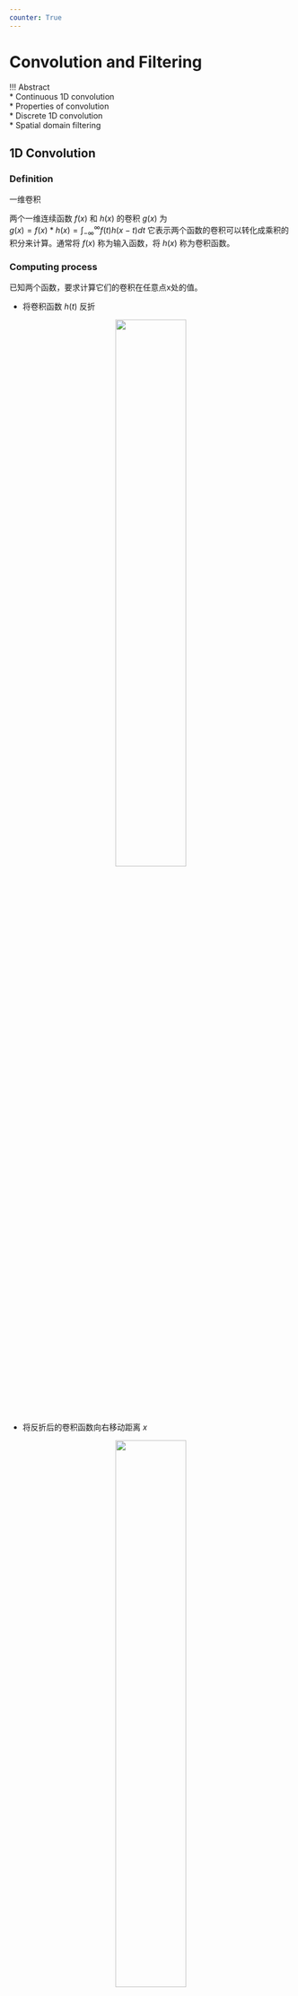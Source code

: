 ```yaml
---
counter: True  
---
```


# Convolution and Filtering

!!! Abstract   
    * Continuous 1D convolution  
    * Properties of convolution  
    * Discrete 1D convolution  
    * Spatial domain filtering  

## 1D Convolution

### Definition

一维卷积

两个一维连续函数 $f(x)$ 和 $h(x)$ 的卷积 $g(x)$ 为  
$g(x)=f(x)*h(x)=\int_{-\infty}^{\infty}f(t)h(x-t)dt$
它表示两个函数的卷积可以转化成乘积的积分来计算。通常将 $f(x)$ 称为输入函数，将 $h(x)$ 称为卷积函数。  

### Computing process 

已知两个函数，要求计算它们的卷积在任意点x处的值。

* 将卷积函数 $h(t)$ 反折  

<div align=center> <img src="http://cdn.hobbitqia.cc/202211121545929.png" width = 50%/> </div> 

* 将反折后的卷积函数向右移动距离 $x$

<div align=center> <img src="http://cdn.hobbitqia.cc/202211121546738.png" width = 50%/> </div> 

* 计算 f 和 h 在任意 t 的乘积，并积分

<div align=center> <img src="http://cdn.hobbitqia.cc/202211121547501.png" width = 50%/> </div> 

对每一个 $x$ 值重复上述计算过程，就得到了输出曲线 $g(x)$    
当 $x$ 变化时，反折的函数被平移通过静止不动的输入函数, $g(x)$ 值取决于这两个函数的重叠部分的累积。 

### Property

* **Exchangeable**: $f(x)*g(x)=g(x)*f(x)$  
* **Distributive**: $f*(g+h)=f*g+f*h$  
* **Associative**: $f*(g*h)=(f*g)*h$  

### Discrete 1D convolution

对于离散序列，其卷积可用与连续函数相类似的方法求得。此时自变量变为下标，面积则由求和代替。   
对于两个长度均为 M 的序列 $f(x)$ 和 $h(x)$，其卷积为: $h(x)=f(x)*h(x)=\dfrac{1}{M}=\sum\limits_{t=0}^{M-1}f(t)h(x-t)$

有效范围：覆盖了所有 $h(t)$ 的点。

***e.g.***  

<div align=center> <img src="http://cdn.hobbitqia.cc/202211121558881.png" width = 60%/> </div> 

<u>**卷积实质上是对图像像素的加权求和**</u>  

## Spatial filtering

### Concept

滤波器是一个大小为 $M\times N$ 的窗口，窗口中的元素与原图像的处于窗口内的像素进行某种运算，结果作为新图像的一个像素。当窗口滑过原图像并完成上述运算之后，就能够得到一幅新图像。（本质就是刚刚的卷积）
   
滤波器的别名：滤波器、掩模、核、模板，窗口

滤波器子图像中的值是系数值，而不是像素值，它代表了影响新像素产生的权重。 

卷积和形态学中有类似的问题：边界如何处理，可以扩展行列，也可以直接将中心从第二行开始。

### Procedure

在待处理图像中逐点移动掩模，在每一点 $(x,y)$ 处，滤波器在该点的响应通过实现定义的关系来计算。对于线性空间滤波，其响应由滤波器系数与滤波掩模扫过区域的对应像素值的乘积之和给出。 

<div align=center> <img src="http://cdn.hobbitqia.cc/202211121602847.png" width = 55%/> </div> 

### Principle of filtering——Response

响应值: $R=w(-1,-1)f(x-1,y-1)+w(-1,0)f(x-1, y)+\ldots +w(0,0)f(x,y)+\ldots+w(1,0)f(x+1,y)+w(1,1)f(x+1,y)$  
这实质上是一种卷积操作，卷积表示为: $h(x)=f(x)*h(x)=\dfrac{1}{M}=\sum\limits_{t=0}^{M-1}f(t)h(x-t)$  

通常，掩模的长宽都为奇数。假设分别为 $2a+1$ 和 $2b+1$. 当窗口中心处于像素 $(x,y)$ 处时，新的像素值为： 
对图像 $f$ 中所有像素都与掩模进行运算之后，最终产生一幅新图像 $g$.  
$g(x,y)=\sum\limits_{s=-a}^a\sum\limits_{t=-b}^b w(s,t)f(x+s,y+t)$  
即 $R=w_1z_1+w_2z_2+\cdots+w_{mn}z_{mn}=\sum\limits_{i=1}^m w_iz_i$

图像在传输过程中，由于传输信道、采样系统质量较差，或受各种干扰的影响，而造成图像毛糙，此时，就需对图像进行平滑处理。平滑可以抑制高频成分，但也使图像变得模糊。 

### Spatial filtering for smoothing 

**平滑空间滤波器**（也叫低通滤波，因为平滑的部分一般是低频的）用于模糊处理和减少噪声。模糊处理经常用于预处理，例如，在提取大的目标之前去除图像中一些琐碎的细节，桥接直线或曲线的缝隙。 可以去掉噪声，但会使图模糊，一般用于预处理。

#### Linear smoothing filter

**平滑线性空间滤波器**的输出是包含在滤波掩模邻域内像素的简单平均值。因此，这些滤波器也称为**均值滤波器**。

<div align=center> <img src="http://cdn.hobbitqia.cc/202211190921760.png" width = 25%/> </div> 

均值滤波器的主要应用是去除图像中的不相干细节，即那些与滤波掩模尺寸相比更小的像素区域。  

* 简单平均，表示窗口中每一个像素对响应的贡献是一样的  
* 加权平均，表示窗口中的像素对相应的贡献有大小之分。  
两个3×3平滑（均值）滤波器掩模，每个掩模前边的乘数等于它的系数值的和，以计算平均值  

    ??? Example
        <div align=center> <img src="http://cdn.hobbitqia.cc/202211190925995.png" width = 25%/> </div> 
        
        这样中间像素能更多地被保留，类似于一个高斯函数。

$g(x,y)=\dfrac{\sum\limits_{s=-a}^a\sum\limits_{t=-b}^bw(s,t)f(x+s,y+t)}{\sum\limits_{s=-a}^a\sum\limits_{t=-b}^b w(s,t)}$ 其中，滤波器大小为 $(2a+1) \times (2b+1)$，$w$ 为滤波器，$f$ 为输入图像，$g$ 为输出图像。

滤波掩模的大小与图像的平滑效果有直接的关系。当掩模比较小时，可以观察到在整幅图像中有轻微的模糊，当掩模大小增加，模糊程度也随之增加。 卷积核越大，图越模糊，保留的细节越少（类似照相机的光圈）  

为了对感兴趣物体得到一个粗略的描述而模糊一幅图像，这样，那些较小物体的强度与背景混合在一起了，较大物体变得像“斑点”而易于检测。掩模的大小由那些即将融入背景中去的物件尺寸来决定。 

#### Statistical sorting filter

**统计滤波器**是一种非线性的空间滤波器，它的响应是基于窗口内图像区域中像素值的排序，由统计排序结果决定的值代替中心像素的值。(每次都要排序，因此计算速度比线性滤波慢)
统计滤波器中最常见的例子就是**中值滤波器**。

* 用像素邻域内灰度的中值代替该像素的值。
* 提供了优秀的去噪能力，比小尺寸的线性平滑滤波器的模糊程度明显要低。
* 对处理脉冲噪声（也称为椒盐噪声）非常有效，因为这种噪声是以黑白点叠加在图像上的。 

为了对一幅图像上的某个点作中值滤波处理。必须先将掩模内欲求的像素及其邻域的像素值排序，确定出中值，并将中值赋予该像素点。 

常用 $n\times n$ 的中值滤波器去除那些相对于其邻域像素更亮或更暗，并且其区域小于 $n^2/2$（滤波器区域的一半）的孤立像素集。 

这个方法有利于突出图像中的细节或者增强被模糊了的细节。 

### Sharpening spatial filter

微分算子是实现锐化的工具，其响应程度与图像在该点处的突变程度有关。微分算子增强了边缘和其他突变（如噪声）并削弱了灰度变化缓慢的区域。 

* 基于二阶微分的图像增强——**拉普拉斯算子** 
* 基于一阶微分的图像增强——**梯度法** 

对于一个整数值函数 $f(x)$ 来说，我们使用差分来表示微分算子：

$$\dfrac{\partial f}{\partial x}=f(x+1)-f(x)$$  

类似的，我们可以把二阶微分写成这样：

$$\dfrac{\partial^2 f}{\partial x^2}=f(x+1)+f(x-1)-2f(x)$$

#### gradient based operator

对于一个二元函数 $f(x,y)$ 来说，我们首先定义一个二维的向量：

$$
\nabla f=\left[\dfrac{G_x}{G_y}\right]=\left[\dfrac{\dfrac{\partial f}{\partial x}}{\dfrac{\partial f}{\partial y}}\right]
$$

它的幅值(Magnitude)被表示为：

$$
\nabla f = (G_x^2+G_y^2)^{\frac{1}{2}}=\left[(\dfrac{\partial f}{\partial x})^2 + (\dfrac{\partial f}{\partial y})^2\right]^{\frac{1}{2}}
$$

当对整幅图像计算梯度时，运算量会很大，因此，在实际操作中，常用绝对值代替平方与平方根运算近似求梯度的模值

$$\nabla f\approx |G_x|+|G_y|$$

另一种计算方法: Robert 交叉梯度算子

#### Laplacian operator

对函数 $f(x, y)$，拉普拉斯算子定义如下(和梯度不同，拉普拉斯算子是一个标量)

$$
\nabla^2 f=\dfrac{\partial^2 f}{\partial x^2}+\dfrac{\partial^2 f}{\partial y^2}
$$

* 两个变量的离散拉普拉斯函数是:  

    $$
    \nabla^2 f(x,y)=f(x+1,y)+f(x-1,y)+f(x,y+1)+f(x,y-1)-4f(x,y)
    $$

    <div align=center> <img src="http://cdn.hobbitqia.cc/202211191000941.png" width = 25%/> </div> 

    相当于用这个卷积核对图像做卷积（这个卷积核是各向同性的，*rotation-invariant*）

* 对角线上的元素也可以考虑进来设计掩膜：  

    $$
    \begin{align*}
    \nabla^2 f(x,y) & =f(x-1,y-1)+f(x,y-1)+f(x+1,y-1)+f(x-1,y)
    f(x+1,y)+f(x-1,y+1)+f(x,y+1)+f(x+1,y+1)-8f(x,y) \\
    & = \sum\limits_{i=-1}^1\sum\limits_{j=-1}^1 f(x+i,y+j)-9f(x,y)
    \end{align*}
    $$
    
    <div align=center> <img src="http://cdn.hobbitqia.cc/202211251702521.png" width = 25%/> </div> 

* 反过来  

    <div align=center> <img src="http://cdn.hobbitqia.cc/202211251703385.png" width = 45%/> </div> 

    当拉普拉斯滤波后的图像与其它图像合并时（相加或相减），则必须考虑符号上的差别。 

**Application**   
将原始图像和拉普拉斯图像叠加在一起的简单方法可以保护拉普拉斯锐化处理的效果，同时又能复原背景信息。 

$$
g(x,y)=\left\{\begin{matrix}f(x,y)-\nabla^2f(x,y), If\ the\ center\ of\ the\ mask\ is\ negative \\
	f(x,y)+\nabla^2f(x,y), If\ the\ center\ of\ the\ mask\ is\ positive \end{matrix} \right.
$$

<details>
<summary> Laplacian Example </summary>
<div align=center> <img src="http://cdn.hobbitqia.cc/202211251707431.png" width = 90%/> </div> 
</details>

### Bilateral Filtering

保边滤波(edge-preserving)的一种

<details>
<summary> Bilateral filtering Example </summary>
<div align=center> <img src="http://cdn.hobbitqia.cc/202211251710809.png" width = 90%/> </div> 
</details>

目标：图像的平滑，但要把 large-scale 的结构保留, small-scale 的纹路抹掉。

* space domain S, 表示像素可能的位置(高斯滤波主要考虑的)  
* intensity domain R, 像素可能的灰度值  

想法:  

* 每个样本都被周围的加权平均替代
* 权重要同时反映距离中心像素的远近，以及像素值和中心像素值的相似度

??? Info "Review of Gaussian Blur" 
    $$
    GB[I]_p=\sum\limits_{q\in S}G_\sigma (||p-q||)I_q
    $$
    
    当 G 满足高斯分布时：
    <div align=center> <img src="http://cdn.hobbitqia.cc/202211251731410.png" width = 50%/> </div>  

    这里的 $\sigma$ 是我们选取窗口的大小。如何设置 $\sigma$? 根据经验，通常的策略是是设置为图像大小的一个比例，如 2%.  
    可以起到平滑效果，但会使图像模糊，因为只考虑了距离因素。

$$
BF[I]_p=\dfrac{1}{W_p}\sum\limits_{q\in S}G_{\sigma_s} (||p-q||)G_{\sigma_r} (|I_p-I_q|)I_q
$$

* $\dfrac{1}{W_p}$ 归一化因子
* $G_{\sigma_s} (||p-q||)$ 空间(spatial)的权重，和高斯滤波中相同($\sigma_s$ 表示核的空间范围)
* $G_{\sigma_r} (|I_p-I_q|)$ 灰度(range)的权重(注意这里只是一范式而非二范式，因为灰度只是标量)($\sigma_r$ 表示灰度的范围)

<details>
<summary> 范围变化对图像的影响 </summary>
<div align=center> <img src="http://cdn.hobbitqia.cc/202211251743785.png" width = 90%/> </div> 
</details>

如何设置参数: intensity proportional to edge amplitude(对每一个小窗口都需要重新计算 $\sigma_r$)  

可以反复在一张图像上做双边滤波，$I_{(n+1)}=BF[I_{(n)}]$

若在彩色图上做双边滤波，只需要将式子改为  

$$
BF[I]_p=\dfrac{1}{W_p}\sum\limits_{q\in S}G_{\sigma_s} (||p-q||)G_{\sigma_r} (|||C_p-C_q|||)I_q
$$

其中 $|||C_p-C_q|||$ 是三维向量(RGB/Lab) 的欧氏距离

#### Denoising

* 较小的空间 $\sigma_s$
* 根据噪声水平调整 $\sigma_r$ 
* 可能不是最好的去噪方法，但能做好简洁性和效果的 tradeoff

#### Tone mapping

<div align=center> <img src="http://cdn.hobbitqia.cc/202211270913597.png" width = 55%/> </div> 

将真实世界的

* 输入: HDR Image(high-dynamic-range) 32 位图像，多出来的 8 位称为阿尔法通道，即透明度。每个像素是浮点数，这样可以增加范围。

从 1:10000 压到 1:100？

<div align=center> <img src="http://cdn.hobbitqia.cc/202211270918311.png" width = 55%/> </div> 

减少低频，但可能会出现梯度逆转(halo)

<div align=center> <img src="http://cdn.hobbitqia.cc/202211270919835.png" width = 55%/> </div> 

!!! Question "Brute-force problem"
    暴力实现双边滤波的时间可能会非常慢，因为他是非线性的，而且每个核都不一样，不能提前算出
